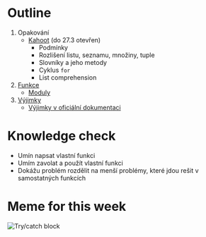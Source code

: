 # Outline

1. Opakování
   - [Kahoot](https://kahoot.it/challenge/52d955f9-531f-445d-bdc4-913dd8d9a342_1647369656187) (do 27.3 otevřen)
     - Podmínky
     - Rozlišení listu, seznamu, množiny, tuple
     - Slovníky a jeho metody
     - Cyklus `for`
     - List comprehension
2. [Funkce](https://kodim.cz/czechitas/progr2-python/zaklady-programovani-2/funkce)
   - [Moduly](https://docs.python.org/3/tutorial/modules.html)
3. [Výjimky](https://kodim.cz/czechitas/progr2-python/zaklady-programovani-2/vyjimky)
   - [Výjimky v oficiální dokumentaci](https://docs.python.org/3/library/exceptions.html)

# Knowledge check

- Umín napsat vlastní funkci
- Umím zavolat a použít vlastní funkci
- Dokážu problém rozdělit na menší problémy, které jdou rešit v samostatných funkcích

# Meme for this week

![Try/catch block](https://miro.medium.com/max/1400/1*ekJ5cBK7OvtifeavpNn7Tg.jpeg)
